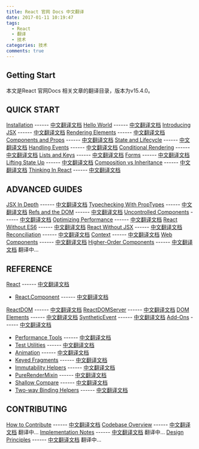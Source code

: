 ```yaml
---
title: React 官网 Docs 中文翻译
date: 2017-01-11 10:19:47
tags:
  - React
  - 翻译
  - 技术
categories: 技术
comments: true
---
```


## Getting Start

本文是React 官网Docs 相关文章的翻译目录，版本为v15.4.0。

<!--more-->

## QUICK START

[Installation](https://facebook.github.io/react/docs/installation.html) \-\-\-\-\-\- [中文翻译文档](https://jobbym.github.io/2017/01/12/react-Installation/)
[Hello World](https://facebook.github.io/react/docs/hello-world.html) \-\-\-\-\-\- [中文翻译文档](https://jobbym.github.io/2016/12/13/react-Hello-World/)
[Introducing JSX](https://facebook.github.io/react/docs/introducing-jsx.html) \-\-\-\-\-\- [中文翻译文档](https://jobbym.github.io/2016/12/14/react-Introducing-JSX/)
[Rendering Elements](https://facebook.github.io/react/docs/rendering-elements.html) \-\-\-\-\-\- [中文翻译文档](https://jobbym.github.io/2016/12/15/react-Rendering-Elements/)
[Components and Props](https://facebook.github.io/react/docs/components-and-props.html) \-\-\-\-\-\- [中文翻译文档](https://jobbym.github.io/2016/12/16/react-Components-and-Props/)
[State and Lifecycle](https://facebook.github.io/react/docs/state-and-lifecycle.html) \-\-\-\-\-\- [中文翻译文档](https://jobbym.github.io/2016/12/19/react-State-and-Lifecycle/)
[Handling Events](https://facebook.github.io/react/docs/handling-events.html) \-\-\-\-\-\- [中文翻译文档](https://jobbym.github.io/2016/12/05/react-handling-events/)
[Conditional Rendering](https://facebook.github.io/react/docs/conditional-rendering.html) \-\-\-\-\-\- [中文翻译文档](https://jobbym.github.io/2016/12/06/react-conditional-rendering/)
[Lists and Keys](https://facebook.github.io/react/docs/lists-and-keys.html) \-\-\-\-\-\- [中文翻译文档](https://jobbym.github.io/2016/12/07/react-lists-and-keys/)
[Forms](https://facebook.github.io/react/docs/forms.html) \-\-\-\-\-\- [中文翻译文档](https://jobbym.github.io/2016/12/07/react-forms/)
[Lifting State Up](https://facebook.github.io/react/docs/lifting-state-up.html) \-\-\-\-\-\- [中文翻译文档](https://jobbym.github.io/2016/12/08/react-lifting-state-up/)
[Composition vs Inheritance](https://facebook.github.io/react/docs/composition-vs-inheritance.html) \-\-\-\-\-\- [中文翻译文档](https://jobbym.github.io/2016/12/09/react-composition-vs-inheritance/)
[Thinking In React](https://facebook.github.io/react/docs/thinking-in-react.html) \-\-\-\-\-\- [中文翻译文档](https://jobbym.github.io/2016/12/12/react-thinking-in-react/)

## ADVANCED GUIDES

[JSX In Depth](https://facebook.github.io/react/docs/jsx-in-depth.html) \-\-\-\-\-\- [中文翻译文档](https://jobbym.github.io/2016/12/20/react-JSX-In-Depth/)
[Typechecking With PropTypes](https://facebook.github.io/react/docs/typechecking-with-proptypes.html) \-\-\-\-\-\- [中文翻译文档](https://jobbym.github.io/2016/12/22/react-Typechecking-With-PropTypes/)
[Refs and the DOM](https://facebook.github.io/react/docs/refs-and-the-dom.html) \-\-\-\-\-\- [中文翻译文档](https://jobbym.github.io/2016/12/23/react-Refs-and-the-DOM/)
[Uncontrolled Components](https://facebook.github.io/react/docs/uncontrolled-components.html) \-\-\-\-\-\- [中文翻译文档](https://jobbym.github.io/2016/12/26/react-Uncontrolled-Components/)
[Optimizing Performance](https://facebook.github.io/react/docs/optimizing-performance.html) \-\-\-\-\-\- [中文翻译文档](https://jobbym.github.io/2016/12/27/react-Optimizing-Performance/)
[React Without ES6](https://facebook.github.io/react/docs/react-without-es6.html) \-\-\-\-\-\- [中文翻译文档](https://jobbym.github.io/2016/12/28/React-Without-ES6/)
[React Without JSX](https://facebook.github.io/react/docs/react-without-jsx.html) \-\-\-\-\-\- [中文翻译文档](https://jobbym.github.io/2016/12/30/React-Without-JSX/)
[Reconciliation](https://facebook.github.io/react/docs/reconciliation.html) \-\-\-\-\-\- [中文翻译文档](https://jobbym.github.io/2017/01/03/react-Reconciliation/)
[Context](https://facebook.github.io/react/docs/context.html) \-\-\-\-\-\- [中文翻译文档](https://jobbym.github.io/2017/01/04/react-Context/)
[Web Components](https://facebook.github.io/react/docs/web-components.html) \-\-\-\-\-\- [中文翻译文档](https://jobbym.github.io/2017/01/05/react-Web-Components/)
[Higher-Order Components](https://facebook.github.io/react/docs/higher-order-components.html) \-\-\-\-\-\- [中文翻译文档]() 翻译中...

## REFERENCE

[React](https://facebook.github.io/react/docs/react-api.html) \-\-\-\-\-\- [中文翻译文档](https://jobbym.github.io/2017/01/06/React-Top-Level-API/)
* [React.Component](https://facebook.github.io/react/docs/react-component.html) \-\-\-\-\-\- [中文翻译文档](https://jobbym.github.io/2017/01/09/React-Component/)

[ReactDOM](https://facebook.github.io/react/docs/react-dom.html) \-\-\-\-\-\- [中文翻译文档](https://jobbym.github.io/2017/01/10/react-ReactDOM/)
[ReactDOMServer](https://facebook.github.io/react/docs/react-dom-server.html) \-\-\-\-\-\- [中文翻译文档](https://jobbym.github.io/2017/01/11/react-ReactDOMServer/)
[DOM Elements](https://facebook.github.io/react/docs/dom-elements.html) \-\-\-\-\-\- [中文翻译文档](https://jobbym.github.io/2017/01/13/react-DOM-Elements/)
[SyntheticEvent](https://facebook.github.io/react/docs/events.html) \-\-\-\-\-\- [中文翻译文档](https://jobbym.github.io/2017/01/16/react-SyntheticEvent/)
[Add-Ons](https://facebook.github.io/react/docs/addons.html) \-\-\-\-\-\- [中文翻译文档](https://jobbym.github.io/2017/01/17/react-Add-Ons/)
* [Performance Tools](https://facebook.github.io/react/docs/perf.html) \-\-\-\-\-\- [中文翻译文档](https://jobbym.github.io/2016/12/29/react-Performance-Tools/)
* [Test Utilities](https://facebook.github.io/react/docs/test-utils.html) \-\-\-\-\-\- [中文翻译文档](https://jobbym.github.io/2017/01/18/react-Test-Utilities/)
* [Animation](https://facebook.github.io/react/docs/animation.html) \-\-\-\-\-\- [中文翻译文档](https://jobbym.github.io/2017/01/19/react-Animation/)
* [Keyed Fragments](https://facebook.github.io/react/docs/create-fragment.html) \-\-\-\-\-\- [中文翻译文档](https://jobbym.github.io/2017/01/20/react-Keyed-Fragments/)
* [Immutability Helpers](https://facebook.github.io/react/docs/update.html) \-\-\-\-\-\- [中文翻译文档](https://jobbym.github.io/2017/01/22/react-Immutability-Helpers/)
* [PureRenderMixin](https://facebook.github.io/react/docs/pure-render-mixin.html) \-\-\-\-\-\- [中文翻译文档](https://jobbym.github.io/2017/02/07/react-PureRenderMixin/)
* [Shallow Compare](https://facebook.github.io/react/docs/shallow-compare.html) \-\-\-\-\-\- [中文翻译文档](https://jobbym.github.io/2017/02/08/react-Shallow-Compare/)
* [Two-way Binding Helpers](https://facebook.github.io/react/docs/two-way-binding-helpers.html) \-\-\-\-\-\- [中文翻译文档](https://jobbym.github.io/2017/02/09/react-Two-way-Binding-Helpers/)

## CONTRIBUTING

[How to Contribute](https://facebook.github.io/react/contributing/how-to-contribute.html) \-\-\-\-\-\- [中文翻译文档](https://jobbym.github.io/2017/02/10/react-How-to-Contribute/)
[Codebase Overview](https://facebook.github.io/react/contributing/codebase-overview.html) \-\-\-\-\-\- [中文翻译文档]() 翻译中...
[Implementation Notes](https://facebook.github.io/react/contributing/implementation-notes.html) \-\-\-\-\-\- [中文翻译文档]() 翻译中...
[Design Principles](https://facebook.github.io/react/contributing/design-principles.html) \-\-\-\-\-\- [中文翻译文档]() 翻译中...
